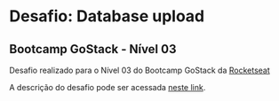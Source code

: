 # Desafio: Database upload
## Bootcamp GoStack - Nível 03

Desafio realizado para o Nível 03 do Bootcamp GoStack da [Rocketseat](https://rocketseat.com.br/)

A descrição do desafio pode ser acessada [neste link](https://github.com/Rocketseat/bootcamp-gostack-desafios/tree/master/desafio-fundamentos-reactjs).
